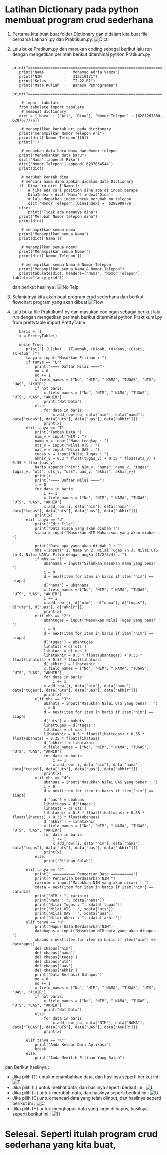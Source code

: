  # Latihan Dictionary pada python membuat program crud sederhana
1. Pertama kita buat buat folder Dictionary dan didalam kita buat file bernama Latihan1.py dan Praktikum.py.
 ![Dicti](https://user-images.githubusercontent.com/115931631/204122777-a10be051-152e-4411-9c7e-e23e728386cc.png)
2. Lalu buka Pratikum.py dan masukan coding sebagai berikut lalu run dengan mengetikan perintah berikut diterminal python Pratikum.py:
 
          print("===================================================================")
          print("Nama         :   Mohamad Adria Vanza")
          print("NIM          :   312210171")
          print("Kelas        :   TI.22.B1")
          print("Mata Kuliah  :   Bahasa Pemrograman")
          print("===================================================================")

           # import tabulate 
          from tabulate import tabulate
           # membuat dictionary
          dict = {'Nama' : ['Ari', 'Dina'], 'Nomor Telepon' : [6281267888, 6287677776]}

           # menampilkan kontak ari pada dictionary
          print("menampilkan Nomor Telepon Ari")
          print(dict['Nomor Telepon'][0])
          print('')

           # menambah data baru Nama dan Nomor telepon
          print("Menambahkan data baru")
          dict['Nama'].append('Riko')
          dict['Nomor Telepon'].append('6287654544')
          print(dict)

           # merubah kontak dina 
           # mencari nama dina apakah didalam data Dictionary
          if 'Dina' in dict ['Nama']:
              # jika ada cari position dina ada di index berapa
              DinaIndex = dict['Nama'].index('Dina')
              # lalu dapatkan index untuk merubah no telepon
              dict['Nomor Telepon'][DinaIndex] =  6288999776
          else:
              print("Tidak ada namanya dina")
          print("Merubah Nomor telepon dina")
          print(dict)

           # menampilkan semua nama
          print("Menampilkan semua Nama")
          print(dict['Nama'])

           # menampilkan semua nomor
          print("Menampilkan semua Nomor")
          print(dict['Nomor Telepon'])

           # menampilkan semua Nama & Nomor Telepon
          print("Menampilkan semua Nama & Nomor Telepon")
          print(tabulate(dict, headers=["Nama", "Nomor Telepon"], tablefmt="fancy_grid"))

   dan berikut hasilnya :
  ![No Telp](https://user-images.githubusercontent.com/115931631/204122869-8d3c3ca6-74d9-49b3-94ee-aee471da5f26.png)
  
3. Selanjutnya kita akan buat program crud sederhana dan berikut flowchart program yang akan dibuat
  ![Flow](https://user-images.githubusercontent.com/115931631/204122940-01c10220-609f-4fbd-93ba-16586cfe7889.png)
  
4. Lalu buka file Praktikum1.py dan masukan codingan sebagai berikut lalu run dengan mengetikan perintah berikut diterminal python Praktikum1.py
    from prettytable import PrettyTable

          baris = []
          x = PrettyTable()

          while True:
             print("[ (L)ihat , (T)ambah, (U)bah, (H)apus, (C)ari, (K)eluar ]")
             tanya = input("Masukkan Pilihan : ")
             if tanya == "L":
                 print("==== Daftar Nilai ====")
                 no = 0
                 no += 1
                 x.field_names = ["No", "NIM", " NAMA", "TUGAS", "UTS", "UAS", "AKHIR"]
                 if not baris:
                     x.field_names = ["No", "NIM", " NAMA", "TUGAS", "UTS", "UAS", "AKHIR"]
                     print("Not Data")
                 else:
                     for data in baris:
                         x.add_row([no, data["nim"], data["nama"], data["tugas"], data["uts"], data["uas"], data["akhir"]])
                     print(x)
             elif tanya == "T":
                 print("Tambah Data ")
                 nim_v = input("NIM : ")
                 nama_v = input("Nama Lengkap : ")
                 uts_v = input("Nilai UTS : ")
                 uas_v = input("Nilai UAS : ")
                 tugas_v = input("Nilai Tugas : ")
                 akhir_v = 0.3 * float(tugas_v) + 0.35 * float(uts_v) + 0.35 * float(uas_v)
                 baris.append({"nim": nim_v, "nama": nama_v, "tugas": tugas_v, "uts": uts_v, "uas": uas_v, "akhir": akhir_v})
                 print()
                 print("==== Daftar Nilai ====")
                 i = 0
                 for data in baris:
                     i += 1
                     x.field_names = ["No", "NIM", " NAMA", "TUGAS", "UTS", "UAS", "AKHIR"]
                     x.add_row([i, data["nim"], data["nama"], data["tugas"], data["uts"], data["uas"], data["akhir"]])
                 print(x)
             elif tanya == "U":
                 print("Edit File")
                 print("Data siapa yang akan diubah ?")
                 siapa = input("Masukkan NIM Mahasiswa yang akan diubah : ")

                 print("Data apa yang akan diubah ? : ")
                 mhs = input(" 1. Nama \n 2. Nilai Tugas \n 3. Nilai UTS \n 4. Nilai UAS\n Pilih dengan angka (1/2/3/4) : ")
                 if mhs == "1":
                     ubahnama = input("Silahkan masukan nama yang benar : ")
                     i = 0
                     d = next(item for item in baris if item['nim'] == siapa)
                     d['nama'] = ubahnama
                     x.field_names = ["No", "NIM", " NAMA", "TUGAS", "UTS", "UAS", "AKHIR"]
                     i += 1
                     x.add_row([i, d["nim"], d["nama"], d["tugas"], d["uts"], d["uas"], d["akhir"]])
                     print(x)
                 elif mhs == "2":
                     ubahtugas = input("Masukkan Nilai Tugas yang benar : ")
                     i = 0
                     d = next(item for item in baris if item['nim'] == siapa)
                     d['tugas'] = ubahtugas
                     lihatuts = d['uts']
                     lihatuas = d['uas']
                     lihatakhir = 0.3 * float(ubahtugas) + 0.35 * float(lihatuts) + 0.35 * float(lihatuas)
                     d['akhir'] = lihatakhir
                     x.field_names = ["No", "NIM", " NAMA", "TUGAS", "UTS", "UAS", "AKHIR"]
                     for data in baris:
                         i += 1
                     x.add_row([i, data["nim"], data["nama"], data["tugas"], data["uts"], data["uas"], data["akhir"]])
                     print(x)
                 elif mhs == "3":
                     ubahuts = input("Masukkan Nilai UTS yang benar : ")
                     i = 0
                     d = next(item for item in baris if item['nim'] == siapa)
                     d['uts'] = ubahuts
                     lihattugas = d['tugas']
                     lihatuas = d['uas']
                     lihatakhir = 0.3 * float(lihattugas) + 0.35 * float(ubahuts) + 0.35 * float(lihatuas)
                     d['akhir'] = lihatakhir
                     x.field_names = ["No", "NIM", " NAMA", "TUGAS", "UTS", "UAS", "AKHIR"]
                     for data in baris:
                         i += 1
                         x.add_row([i, data["nim"], data["nama"], data["tugas"], data["uts"], data["uas"], data["akhir"]])
                     print(x)
                 elif mhs == "4":
                     ubahuas = input("Masukkan Nilai UAS yang benar : ")
                     i = 0
                     d = next(item for item in baris if item['nim'] == siapa)
                     d['uas'] = ubahuas
                     lihattugas = d['tugas']
                     lihatuts = d['uts']
                     lihatakhir = 0.3 * float(lihattugas) + 0.35 * float(lihatuts) + 0.35 * float(ubahuas)
                     d['akhir'] = lihatakhir
                     x.field_names = ["No", "NIM", " NAMA", "TUGAS", "UTS", "UAS", "AKHIR"]
                     for data in baris:
                         i += 1
                         x.add_row([i, data["nim"], data["nama"], data["tugas"], data["uts"], data["uas"], data["akhir"]])
                     print(x)
                 else:
                     print("Pilihan Salah")

             elif tanya == "C":
                 print(" ========== Pencarian Data ==========")
                 print(" Pencarian berdasarkan NIM ")
                 carinim = input("Masukkan NIM yang akan dicari : ")
                 xdata = next(item for item in baris if item['nim'] == carinim)
                 print("NIM : ", carinim)
                 print("Nama : ", xdata['nama'])
                 print("Nilai Tugas : ", xdata['tugas'])
                 print("Nilai UTS : ", xdata['uts'])
                 print("Nilai UAS : ", xdata['uas'])
                 print("Nilai Akhir : ", xdata['akhir'])
             elif tanya == "H":
                 print("Hapus Data Berdasarkan NIM")
                 datahapus = input("Masukkan NIM data yang akan dihapus : ")
                 xhapus = next(item for item in baris if item['nim'] == datahapus)
                 del xhapus['nim']
                 del xhapus['nama']
                 del xhapus['tugas']
                 del xhapus['uts']
                 del xhapus['uas']
                 del xhapus['akhir']
                 print("Data Berhasil Dihapus")
                 no = 0
                 no += 1
                 x.field_names = ["No", "NIM", " NAMA", "TUGAS", "UTS", "UAS", "AKHIR"]
                 if not baris:
                     x.field_names = ["No", "NIM", " NAMA", "TUGAS", "UTS", "UAS", "AKHIR"]
                     print("Not Data")
                 else:
                     for data in baris:
                         x.add_row([no, data["NIM"], data["NAMA"], data["TUGAS"], data["UTS"], data["UAS"], data["AKHIR"]])
                     print(x)

             elif tanya == "K":
                 print("Anda Keluar Dari Aplikasi")
                 break
             else:
                 print("Anda Memilih Pilihan Yang Salah")

dan Berikut hasilnya :

- Jika pilih (T) untuk menambahkan data, dan hasilnya seperti berikut ini :
![T](https://user-images.githubusercontent.com/115931631/204125702-f1652daf-ebd8-4a15-9b97-79ce0cf707ed.png)
- Jika pilih (L) untuk melihat data, dan hasilnya seperti berikut ini :
![L](https://user-images.githubusercontent.com/115931631/204125728-9e075652-b809-4b83-8fbf-1f6d0bbaa24d.png)
- Jika pilih (U) untuk merubah data, dan hasilnya seperti berikut ini :
![U](https://user-images.githubusercontent.com/115931631/204125752-7f7edea9-47c0-4fcd-a299-04454f50ddc3.png)
- Jika pilih (C) untuk mencari data yang telah diinput, dan hasilnya seperti berikut ini :
![C](https://user-images.githubusercontent.com/115931631/204125767-6c2928fd-8a53-4af2-9b0f-794c9a7ba7c2.png)
- Jika pilih (H) untuk menghapus data yang ingin di hapus, hasilnya seperti berikut ini :
![H](https://user-images.githubusercontent.com/115931631/204125781-f48cfd5b-1512-41cd-8c3b-aefb9e9dc980.png)

# Selesai.  Seperti itulah program crud sederhana yang kita buat,




